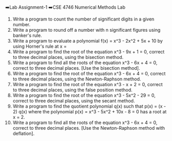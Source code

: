 ➡️Lab Assignment-1
➡️CSE 4746 Numerical Methods Lab

1. Write a program to count the number of significant digits in a given number.
2. Write a program to round off a number with n significant figures using banker's rule.
3. Write a program to evaluate a polynomial f(x) = x^3 - 2x^2 + 5x + 10 by using Horner's rule at x =
4. Write a program to find the root of the equation x^3 - 9x + 1 = 0, correct to three decimal places,
   using the bisection method.
5. Write a program to find all the roots of the equation x^3 - 6x + 4 = 0, correct to three decimal
   places. [Use the bisection method].
6. Write a program to find the root of the equation x^3 - 6x + 4 = 0, correct to three decimal places,
   using the Newton-Raphson method.
7. Write a program to find the root of the equation x^3 - x + 2 = 0, correct to three decimal places,
   using the false position method.
8. Write a program to find the root of the equation x^3 - 5x^2 - 29 = 0, correct to three decimal
   places, using the secant method.
9. Write a program to find the quotient polynomial q(x) such that p(x) = (x - 2) q(x) where the
   polynomial p(x) = x^3 - 5x^2 + 10x - 8 = 0 has a root at x = 2.
10. Write a program to find all the roots of the equation x^3 - 6x + 4 = 0, correct to three decimal
    places. [Use the Newton-Raphson method with deflation].
